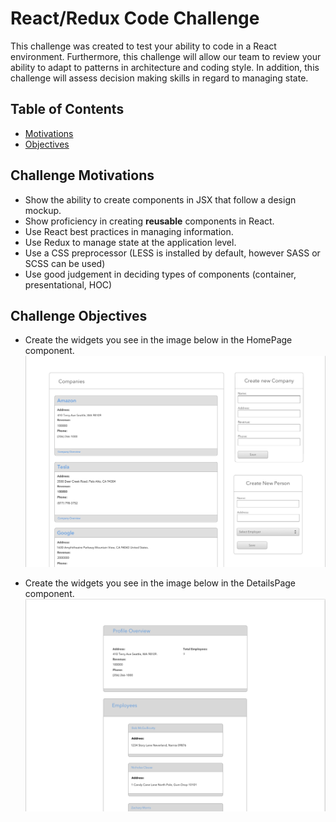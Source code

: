 # React/Redux Code Challenge
This challenge was created to test your ability to code in a React environment. 
Furthermore, this challenge will allow our team to review your ability to adapt to patterns in 
architecture and coding style. In addition, this challenge will assess decision making skills in 
regard to managing state.

## Table of Contents
- [Motivations](#challenge-motivations)
- [Objectives](#challenge-objectives)

## Challenge Motivations
- Show the ability to create components in JSX that follow a design mockup.
- Show proficiency in creating **reusable** components in React.
- Use React best practices in managing information.
- Use Redux to manage state at the application level.
- Use a CSS preprocessor (LESS is installed by default, however SASS or SCSS can be used)
- Use good judgement in deciding types of components (container, presentational, HOC)

## Challenge Objectives
- Create the widgets you see in the image below in the HomePage component.
![alt text](./public/HomePage.png "Home Page preview")

- Create the widgets you see in the image below in the DetailsPage component.
![alt text](./public/DetailsPage.png "Details Page preview")
